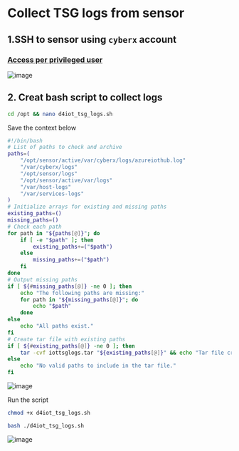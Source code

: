 # Collect TSG logs from sensor

## 1.SSH to sensor using `cyberx` account
### [Access per privileged user](https://learn.microsoft.com/en-us/azure/defender-for-iot/organizations/roles-on-premises#access-per-privileged-user)
![image](https://github.com/user-attachments/assets/2385be1b-7bca-4fee-b576-23e5a88ef388)

## 2. Creat bash script to collect logs
```sh
cd /opt && nano d4iot_tsg_logs.sh
```

Save the context below
```sh
#!/bin/bash
# List of paths to check and archive
paths=(
    "/opt/sensor/active/var/cyberx/logs/azureiothub.log"
    "/var/cyberx/logs"
    "/opt/sensor/logs"
    "/opt/sensor/active/var/logs"
    "/var/host-logs"
    "/var/services-logs"
)
# Initialize arrays for existing and missing paths
existing_paths=()
missing_paths=()
# Check each path
for path in "${paths[@]}"; do
    if [ -e "$path" ]; then
        existing_paths+=("$path")
    else
        missing_paths+=("$path")
    fi
done
# Output missing paths
if [ ${#missing_paths[@]} -ne 0 ]; then
    echo "The following paths are missing:"
    for path in "${missing_paths[@]}"; do
        echo "$path"
    done
else
    echo "All paths exist."
fi
# Create tar file with existing paths
if [ ${#existing_paths[@]} -ne 0 ]; then
    tar -cvf iottsglogs.tar "${existing_paths[@]}" && echo "Tar file created: iottsglogs.tar"
else
    echo "No valid paths to include in the tar file."
fi
```

![image](https://github.com/user-attachments/assets/e7ebef8c-dbc0-44c9-8d06-7d7fd58bd934)


Run the script
```sh
chmod +x d4iot_tsg_logs.sh
```
```sh
bash ./d4iot_tsg_logs.sh
```

![image](https://github.com/user-attachments/assets/6f42fadc-5e1e-4ae2-b23f-1bee413aecbc)

